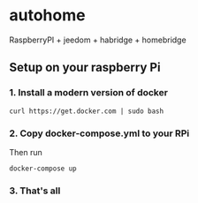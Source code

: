 # autohome

RaspberryPI + jeedom + habridge + homebridge

## Setup on your raspberry Pi

### 1. Install a modern version of docker

```
curl https://get.docker.com | sudo bash
```

### 2. Copy docker-compose.yml to your RPi

Then run

```
docker-compose up
```

### 3. That's all
